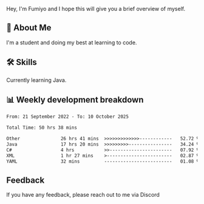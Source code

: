 
Hey, I'm Fumiyo and I hope this will give you a brief overview of myself.


## 🚀 About Me
I'm a student and doing my best at learning to code.


## 🛠 Skills

Currently learning Java.


## 📊 Weekly development breakdown
<!--START_SECTION:waka-->

```txt
From: 21 September 2022 - To: 10 October 2025

Total Time: 50 hrs 38 mins

Other               26 hrs 41 mins  >>>>>>>>>>>>>------------   52.72 %
Java                17 hrs 20 mins  >>>>>>>>>----------------   34.24 %
C#                  4 hrs           >>-----------------------   07.92 %
XML                 1 hr 27 mins    >------------------------   02.87 %
YAML                32 mins         -------------------------   01.08 %
```

<!--END_SECTION:waka-->


## Feedback

If you have any feedback, please reach out to me via Discord
